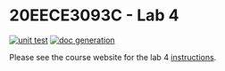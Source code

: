 # 20EECE3093C - Lab 4

[![unit test](https://github.com/ToanNham/lab-4-ToanNham/actions/workflows/ci-pytest.yaml/badge.svg?event=push)](https://github.com/ToanNham/lab-4-ToanNham/actions/workflows/ci-pytest.yaml)
[![doc generation](https://github.com/ToanNham/lab-4-ToanNham/actions/workflows/ci-sphinx.yaml/badge.svg?event=push)](https://github.com/ToanNham/lab-4-ToanNham/actions/workflows/ci-sphinx.yaml)

Please see the course website for the lab 4 [instructions](https://20eece3093c-24ss.github.io/graded_artifacts/lab_assignments/lab_4.html).
